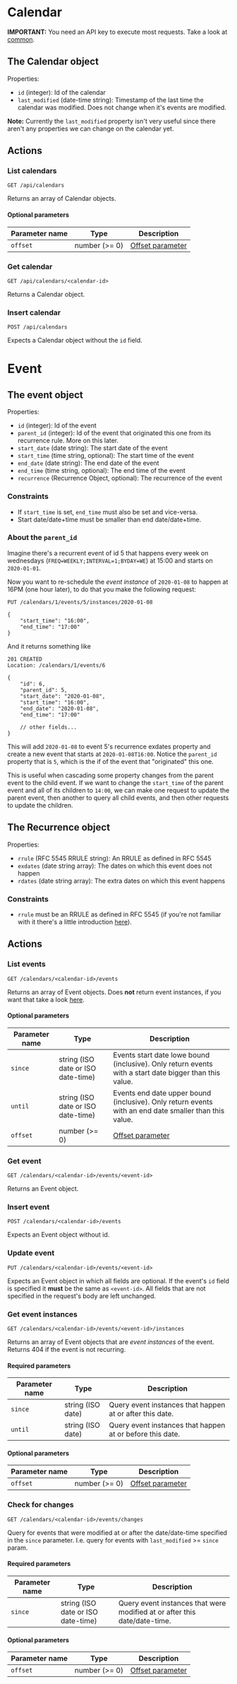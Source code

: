 # Calendar

**IMPORTANT:** You need an API key to execute most requests. Take a look at [common](./common.md#header-authorization).

## The Calendar object

Properties:
- `id` (integer): Id of the calendar
- `last_modified` (date-time string): Timestamp of the last time the calendar was modified. Does not change when it's events are modified.

**Note:** Currently the `last_modified` property isn't very useful since there aren't any properties we can change on the calendar yet.

## Actions

### List calendars

`GET /api/calendars`

Returns an array of Calendar objects.

#### Optional parameters 

Parameter name | Type | Description
-|-|-
`offset` | number (>= 0) | [Offset parameter](./common.md#param-offset)

### Get calendar

`GET /api/calendars/<calendar-id>`

Returns a Calendar object.

### Insert calendar

`POST /api/calendars`

Expects a Calendar object without the `id` field.

# Event

## The event object

Properties:
- `id` (integer): Id of the event
- `parent_id` (integer): Id of the event that originated this one from its recurrence rule. More on this later.
- `start_date` (date string): The start date of the event
- `start_time` (time string, optional): The start time of the event
- `end_date` (date string): The end date of the event
- `end_time` (time string, optional): The end time of the event
- `recurrence` (Recurrence Object, optional): The recurrence of the event

### Constraints

- If `start_time` is set, `end_time` must also be set and vice-versa.
- Start date/date+time must be smaller than end date/date+time.

### About the `parent_id`

Imagine there's a recurrent event of id 5 that happens every week on wednesdays (`FREQ=WEEKLY;INTERVAL=1;BYDAY=WE`) at 15:00 and starts on `2020-01-01`.

Now you want to re-schedule the _event instance_ of `2020-01-08` to happen at 16PM (one hour later), to do that you make the following request:

```http
PUT /calendars/1/events/5/instances/2020-01-08

{
    "start_time": "16:00",
    "end_time": "17:00"
}
```

And it returns something like

```http
201 CREATED
Location: /calendars/1/events/6

{
    "id": 6,
    "parent_id": 5,
    "start_date": "2020-01-08",
    "start_time": "16:00",
    "end_date": "2020-01-08",
    "end_time": "17:00"

    // other fields...
}
```

This will add `2020-01-08` to event 5's recurrence exdates property and create a new event that starts at `2020-01-08T16:00`. Notice the `parent_id` property that is `5`, which is the if of the event that "originated" this one.

This is useful when cascading some property changes from the parent event to the child event. If we want to change the `start_time` of the parent event and all of its children to `14:00`, we can make one request to update the parent event, then another to query all child events, and then other requests to update the children.

## The Recurrence object

Properties:
- `rrule` (RFC 5545 RRULE string): An RRULE as defined in RFC 5545
- `exdates` (date string array): The dates on which this event does not happen
- `rdates` (date string array): The extra dates on which this event happens

### Constraints

- `rrule` must be an RRULE as defined in RFC 5545 (if you're not familiar with it there's a little introduction [here](./rrule-intro.md)).

## Actions

### List events

`GET /calendars/<calendar-id>/events`

Returns an array of Event objects. Does **not** return event instances, if you want that take a look [here](#get-event-instances).

#### Optional parameters 

Parameter name | Type | Description
-|-|-
`since` | string (ISO date or ISO date-time) | Events start date lowe bound (inclusive). Only return events with a start date bigger than this value.
`until` | string (ISO date or ISO date-time) | Events end date upper bound (inclusive). Only return events with an end date smaller than this value.
`offset` | number (>= 0) | [Offset parameter](./common.md#param-offset)

### Get event

`GET /calendars/<calendar-id>/events/<event-id>`

Returns an Event object.

### Insert event

`POST /calendars/<calendar-id>/events`

Expects an Event object without id.

### Update event

`PUT /calendars/<calendar-id>/events/<event-id>`

Expects an Event object in which all fields are optional. If the event's `id` field is specified it **must** be the same as `<event-id>`. All fields that are not specified in the request's body are left unchanged.


### Get event instances
<a name="get-event-instances"></a>

`GET /calendars/<calendar-id>/events/<event-id>/instances`

Returns an array of Event objects that are _event instances_ of the event. Returns 404 if the event is not recurring.

#### Required parameters

Parameter name | Type | Description
-|-|-
`since` | string (ISO date) | Query event instances that happen at or after this date.
`until` | string (ISO date) | Query event instances that happen at or before this date.

#### Optional parameters 

Parameter name | Type | Description
-|-|-
`offset` | number (>= 0) | [Offset parameter](./common.md#param-offset)

### Check for changes

`GET /calendars/<calendar-id>/events/changes`

Query for events that were modified at or after the date/date-time specified in the `since` parameter. I.e. query for events with `last_modified` >= `since` param.

#### Required parameters

Parameter name | Type | Description
-|-|-
`since` | string (ISO date or ISO date-time) | Query event instances that were modified at or after this date/date-time.

#### Optional parameters

Parameter name | Type | Description
-|-|-
`offset` | number (>= 0) | [Offset parameter](./common.md#param-offset)
